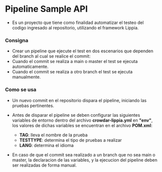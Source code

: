 # Pipeline Sample API

- Es un proyecto que tiene como finalidad automatizar el testeo del codigo ingresado al repositorio, utilizando el framework Lippia.

### Consigna
- Crear un pipeline que ejecute el test en dos escenarios que dependen del branch al cual se realice el commit:
- Cuando el commit se realiza a main o master el test se ejecuta automaticamente.
- Cuando el commit se realiza a otro branch el test se ejecuta manualmente.

### Como se usa
- Un nuevo commit en el repositorio dispara el pipeline, iniciando las pruebas pertinentes.

- Antes de disparar el pipeline se deben configurar las siguientes variables de entorno dentro del archivo **crowdar-lippia.yml** en **"env"**, los valores de dichas variables se encuentran en el archivo **POM.xml**:
  * **TAG**: lleva el nombre de la prueba
  * **TESTTYPE**:  determina el tipo de pruebas a realizar
  * **LANG**: determina el idioma

- En caso de que el commit sea realizado a un branch que no sea main o master, la declaracion de las variables, y la ejecucion del pipeline deben ser realizadas de forma manual.

